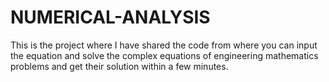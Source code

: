 # NUMERICAL-ANALYSIS
This is the project where I have shared the code from where you can input the equation and solve the complex equations of engineering mathematics problems and get their solution within a few minutes.
